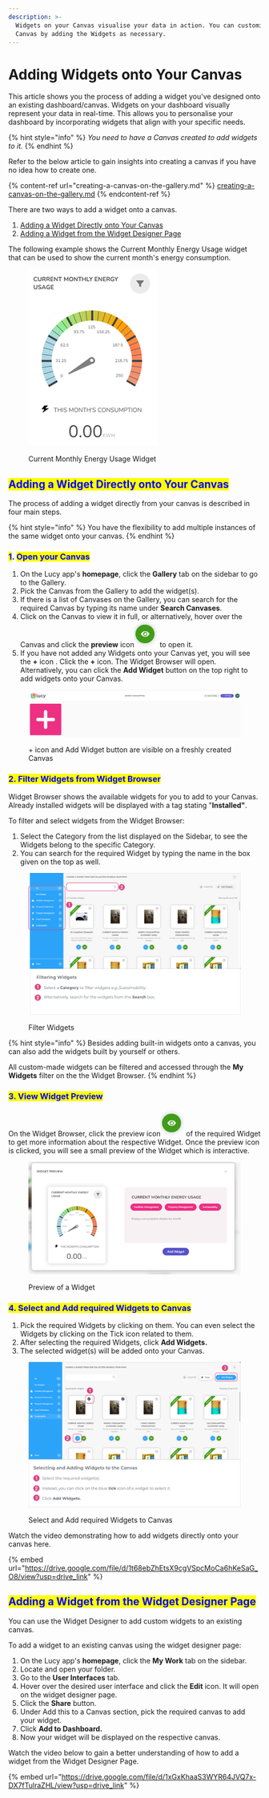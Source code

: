 ```yaml
---
description: >-
  Widgets on your Canvas visualise your data in action. You can customise your
  Canvas by adding the Widgets as necessary.
---
```


# Adding Widgets onto Your Canvas

This article shows you the process of adding a widget you've designed onto an existing dashboard/canvas. Widgets on your dashboard visually represent your data in real-time. This allows you to personalise your dashboard by incorporating widgets that align with your specific needs.&#x20;

{% hint style="info" %}
_You need to have a Canvas created to add widgets to it._
{% endhint %}

Refer to the below article to gain insights into creating a canvas if you have no idea how to create one.

{% content-ref url="creating-a-canvas-on-the-gallery.md" %}
[creating-a-canvas-on-the-gallery.md](creating-a-canvas-on-the-gallery.md)
{% endcontent-ref %}

There are two ways to add a widget onto a canvas.

1. [Adding a Widget Directly onto Your Canvas](adding-widgets-onto-your-canvas.md#adding-a-widget-directly-onto-your-canvas)
2. [Adding a Widget from the Widget Designer Page](adding-widgets-onto-your-canvas.md#adding-a-widget-from-the-widget-designer-page)

The following example shows the Current Monthly Energy Usage widget that can be used to show the current month's energy consumption.

<figure><img src="../.gitbook/assets/Energy Widget.png" alt=""><figcaption><p>Current Monthly Energy Usage Widget </p></figcaption></figure>

## <mark style="color:blue;">Adding a Widget Directly onto Your Canvas</mark>

The process of adding a widget directly from your canvas is described in four main steps.

{% hint style="info" %}
You have the flexibility to add multiple instances of the same widget onto your canvas.
{% endhint %}

### <mark style="color:blue;">1</mark>. <mark style="color:blue;">Open your Canvas</mark>

1. On the Lucy app's **homepage**, click the **Gallery** tab on the sidebar to go to the Gallery.
2. Pick the Canvas from the Gallery to add the widget(s).
3. If there is a list of Canvases on the Gallery, you can search for the required Canvas by typing its name under **Search Canvases**.
4. Click on the Canvas to view it in full, or alternatively, hover over the Canvas and click the **preview** icon![](<../.gitbook/assets/Preview icon.png>) to open it.
5. If you have not added any Widgets onto your Canvas yet, you will see the **+** icon . Click the **+** icon. The Widget Browser will open. Alternatively, you can click the **Add Widget** button on the top right to add widgets onto your Canvas.

<figure><img src="../.gitbook/assets/Add widget buttons.PNG" alt=""><figcaption><p>+ icon and Add Widget button are visible on a freshly created Canvas</p></figcaption></figure>



### <mark style="color:blue;">2. Filter Widgets from Widget Browser</mark>

Widget Browser shows the available widgets for you to add to your Canvas. Already installed widgets will be displayed with a tag stating "**Installed"**.

To filter and select widgets from the Widget Browser:

1. Select the Category from the list displayed on the Sidebar, to see the Widgets belong to the specific Category.
2. You can search for the required Widget by typing the name in the box given on the top as well.

<figure><img src="../.gitbook/assets/LC_Adding Widgets onto your Canvas_S4_1.png" alt=""><figcaption><p>Filter Widgets</p></figcaption></figure>



{% hint style="info" %}
Besides adding built-in widgets onto a canvas, you can also add the widgets built by yourself or others.

All custom-made widgets can be filtered and accessed through the **My Widgets** filter on the the Widget Browser.
{% endhint %}

### <mark style="color:blue;">3. View Widget Preview</mark>

On the Widget Browser, click the preview icon![](<../.gitbook/assets/Preview icon (1).png>) of the required Widget to get more information about the respective Widget. Once the preview icon is clicked, you will see a small preview of the Widget which is interactive.

<figure><img src="../.gitbook/assets/Widget Preview.png" alt=""><figcaption><p>Preview of a Widget</p></figcaption></figure>



### <mark style="color:blue;">4. Select and Add required Widgets to Canvas</mark>

1. Pick the required Widgets by clicking on them. You can even select the Widgets by clicking on the Tick icon related to them.
2. After selecting the required Widgets, click **Add Widgets.**
3. The selected widget(s) will be added onto your Canvas.

<figure><img src="../.gitbook/assets/LC_Adding Widgets onto your Canvas_S5_2.png" alt=""><figcaption><p>Select and Add required Widgets to Canvas</p></figcaption></figure>

Watch the video demonstrating how to add widgets directly onto your canvas here.

{% embed url="https://drive.google.com/file/d/1t68ebZhEtsX9cgVSpcMoCa6hKeSaG_O8/view?usp=drive_link" %}

## <mark style="color:blue;">Adding a Widget from the Widget Designer Page</mark>

You can use the Widget Designer to add custom widgets to an existing canvas.

To add a widget to an existing canvas using the widget designer page:

1. On the Lucy app's **homepage**, click the **My Work** tab on the sidebar.
2. Locate and open your folder.
3. Go to the **User Interfaces** tab.
4. Hover over the desired user interface and click the **Edit** icon. It will open on the widget designer page.
5. Click the **Share** button.
6. Under Add this to a Canvas section, pick the required canvas to add your widget.
7. Click **Add to Dashboard.**
8. Now your widget will be displayed on the respective canvas.

Watch the video below to gain a better understanding of how to add a widget from the Widget Designer Page.

{% embed url="https://drive.google.com/file/d/1xGxKhaaS3WYR64JVQ7x-DX7fTulraZHL/view?usp=drive_link" %}
